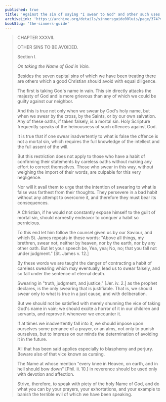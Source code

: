 ```yaml
---
published: true
title: 'Against the sin of saying "I swear to God" and other such uses of God''s name in vain or falsely'
archiveLink: 'https://archive.org/details/sinnersguide00luis/page/374?view=theater'
bookSlug: 'the-sinners-guide'
---
```


> CHAPTER XXXVII.
>
> OTHER SINS TO BE AVOIDED.
>
> Section I.
>
> *On taking the Name of God in Vain.*
>
> Besides the seven capital sins of which we have been treating there are others which a good Christian should avoid with equal diligence.
>
> The first is taking God's name in vain. This sin directly attacks the majesty of God and is more grievous than any of which we could be guilty against our neighbor.
>
> And this is true not only when we swear by God's holy name, but when we swear by the cross, by the Saints, or by our own salvation. Any of these oaths, if taken falsely, is a mortal sin. Holy Scripture frequently speaks of the heinousness of such offences against God.
>
> It is true that if one swear inadvertently to what is false the offence is not a mortal sin, which requires the full knowledge of the intellect and the full assent of the will.
>
> But this restriction does not apply to those who have a habit of confirming their statements by careless oaths without making any effort to correct themselves. Those who swear in this way, without weighing the import of their words, are culpable for this very negligence.
>
> Nor will it avail them to urge that the intention of swearing to what is false was farthest from their thoughts. They persevere in a bad habit without any attempt to overcome it, and therefore they must bear its consequences.
>
> A Christian, if he would not constantly expose himself to the guilt of mortal sin, should earnestly endeavor to conquer a habit so pernicious.
>
> To this end let him follow the counsel given us by our Saviour, and which St. James repeats in these words: "Above all things, my brethren, swear not, neither by heaven, nor by the earth, nor by any other oath. But let your speech be, Yea, yea; No, no; that you fall not under judgment." [St. James v. 12.]
>
> By these words we are taught the danger of contracting a habit of careless swearing which may eventually, lead us to swear falsely, and so fall under the sentence of eternal death.
>
> Swearing in "truth, judgment, and justice," [Jer. iv. 2.] as the prophet declares, is the only swearing that is justifiable. That is, we should swear only to what is true in a just cause, and with deliberation.
>
> But we should not be satisfied with merely shunning the vice of taking God's name in vain; we should excite a horror of it in our children and servants, and reprove it whenever we encounter it.
>
> If at times we inadvertently fall into it, we should impose upon ourselves some penance of a prayer, or an alms, not only to punish ourselves, but to impress on our minds the determination of avoiding it in the future.
>
> All that has been said applies especially to blasphemy and perjury. Beware also of that vice known as cursing.
>
> The Name at whose mention "every knee in Heaven, on earth, and in hell should bow down" [Phil. ii. 10.] in reverence should be used only with devotion and affection.
>
> Strive, therefore, to speak with piety of the holy Name of God, and do what you can by your prayers, your exhortations, and your example to banish the terrible evil of which we have been speaking.